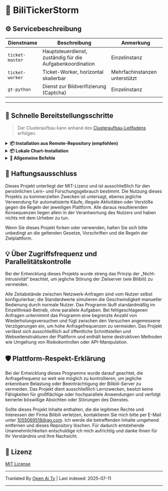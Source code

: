 # 🎫 BiliTickerStorm

## ⚙️ Servicebeschreibung

| Dienstname           | Beschreibung                  | Anmerkung      |
| -------------------- | ---------------------------- | -------------- |
| `ticket-master`      | Hauptsteuerdienst, zuständig für die Aufgabenkoordination | Einzelinstanz |
| `ticket-worker`      | Ticket-Worker, horizontal skalierbar                  | Mehrfachinstanzen unterstützt |
| `gt-python`          | Dienst zur Bildverifizierung (Captcha)                | Einzelinstanz |

---

## 🚀 Schnelle Bereitstellungsschritte

> Der Clusteraufbau kann anhand des [Clusteraufbau-Leitfadens](https://raw.githubusercontent.com/mikumifa/biliTickerStorm/main/docs/集群搭建参考.md) erfolgen.

<details> <summary><strong>📦 Installation aus Remote-Repository (empfohlen)</strong></summary>

```bash
helm repo add bili-ticker-storm https://mikumifa.github.io/biliTickerStorm/
helm repo update
```
### 2. Chart installieren

```bash
helm install bili-ticker-storm bili-ticker-storm/bili-ticker-storm \
  --set ticketMaster.hostDataPath=/your/host/data/path \
  --set ticketWorker.pushplusToken="your_token" \
  --set ticketWorker.ticketInterval="300" \
  --set ticketWorker.ticketTimeStart="2025-05-20T13:14"
  
```

> - `hostDataPath` ist das Verzeichnis für die Ticket-Konfigurationsdateien, das für den `ticket-master` Container gemountet wird. Die Ticket-Konfigurationsdateien werden mit https://github.com/mikumifa/biliTickerBuy erstellt.
> - `ticketWorker.pushplusToken` ist die Pushplus Push-Konfiguration. Nach der Einstellung können Benachrichtigungen über das Ticket-Ergebnis empfangen werden.
> - `ticketWorker.ticketInterval` ist das Intervall für die Ticket-Erfassung in Millisekunden, Standardwert ist 300 Millisekunden.
> - `ticketWorker.ticketTimeStart` ist die Startzeit für das zeitgesteuerte Beginnen im Format `2025-05-20T13:14`. Wenn nicht angegeben, startet die Ticket-Erfassung direkt beim Start des Containers.

### 3. Chart aktualisieren

```bash
helm upgrade bili-ticker-storm bili-ticker-storm/bili-ticker-storm --reuse-values \
  --set ticketWorker.ticketInterval="600"
```
</details>
<details> <summary><strong>📦 Lokale Chart-Installation</strong></summary>


### 1. Chart installieren

```bash
# Repository klonen
git clone https://github.com/mikumifa/biliTickerStorm
# Lokales Chart-Paket verwenden
helm install bili-ticker-storm ./helm \
  --set ticketMaster.hostDataPath=/your/host/data/path \
  --set ticketWorker.pushplusToken="your_token" \
  --set ticketWorker.ticketInterval="300" \
  --set ticketWorker.ticketTimeStart="2025-05-20T13:14"
```
### 2. Chart aktualisieren

```bash
helm upgrade bili-ticker-storm ./helm --reuse-values
```
</details>
<details>
<summary><strong>📌 Allgemeine Befehle</strong></summary>

### ⏹ Deinstallation
```bash
helm uninstall bili-ticker-storm
```
</details>


## 📩 Haftungsausschluss

Dieses Projekt unterliegt der MIT-Lizenz und ist ausschließlich für den persönlichen Lern- und Forschungsgebrauch bestimmt. Die Nutzung dieses Projekts zu kommerziellen Zwecken ist untersagt, ebenso jegliche Verwendung für automatisierte Käufe, illegale Aktivitäten oder Verstöße gegen die Regeln der jeweiligen Plattform. Alle daraus resultierenden Konsequenzen liegen allein in der Verantwortung des Nutzers und haben nichts mit dem Urheber zu tun.

Wenn Sie dieses Projekt forken oder verwenden, halten Sie sich bitte unbedingt an die geltenden Gesetze, Vorschriften und die Regeln der Zielplattform.

## 💡 Über Zugriffsfrequenz und Parallelitätskontrolle
Bei der Entwicklung dieses Projekts wurde streng das Prinzip der „Nicht-Intrusivität“ beachtet, um jegliche Störung der Zielserver (wie Bilibili) zu vermeiden.

Alle Zeitabstände zwischen Netzwerk-Anfragen sind vom Nutzer selbst konfigurierbar; die Standardwerte simulieren die Geschwindigkeit manueller Bedienung durch normale Nutzer. Das Programm läuft standardmäßig im Einzelthread-Betrieb, ohne parallele Aufgaben. Bei fehlgeschlagenen Anfragen unternimmt das Programm eine begrenzte Anzahl von Wiederholungsversuchen und fügt zwischen den Versuchen angemessene Verzögerungen ein, um hohe Anfragefrequenzen zu vermeiden. Das Projekt verlässt sich ausschließlich auf öffentliche Schnittstellen und Webseitenstrukturen der Plattform und enthält keine destruktiven Methoden wie Umgehung von Risikokontrollen oder API-Manipulation.
## 🛡️ Plattform-Respekt-Erklärung

Bei der Entwicklung dieses Programms wurde darauf geachtet, die Anfragefrequenz so weit wie möglich zu kontrollieren, um jegliche erkennbare Belastung oder Beeinträchtigung der Bilibili-Server zu vermeiden. Das Projekt dient ausschließlich Lernzwecken, besitzt keine Fähigkeiten für großflächige oder hochparallele Anwendungen und verfolgt keinerlei böswillige Absichten oder Störungen des Dienstes.

Sollte dieses Projekt Inhalte enthalten, die die legitimen Rechte und Interessen der Firma Bilibili verletzen, kontaktieren Sie mich bitte per E-Mail unter [1055069518@qq.com](https://raw.githubusercontent.com/mikumifa/biliTickerStorm/main/mailto:1055069518@qq.com). Ich werde die betreffenden Inhalte umgehend entfernen und dieses Repository löschen. Für dadurch entstehende Unannehmlichkeiten entschuldige ich mich aufrichtig und danke Ihnen für Ihr Verständnis und Ihre Nachsicht.

## 📄 Lizenz

[MIT License](LICENSE)


---

Tranlated By [Open Ai Tx](https://github.com/OpenAiTx/OpenAiTx) | Last indexed: 2025-07-11

---